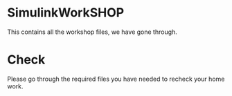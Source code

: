 # SimulinkWorkSHOP
This contains all the workshop files, we have gone through.

# Check
Please go through the required files you have needed to recheck your home work.

